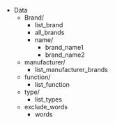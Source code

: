 - Data
  - Brand/
    - list_brand
    - all_brands
    - name/
      - brand_name1
      - brand_name2
  - manufacturer/
    - list_manufacturer_brands
  - function/
    - list_function
  - type/
    - list_types
  - exclude_words
    - words
